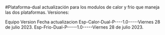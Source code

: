 #Plataforma-dual
actualización para los modulos de calor y frio que maneja las dos plataformas.
Versiones:

Equipo            Version     Fecha actualizacion
Esp-Calor-Dual-P----1.0-----Viernes 28 de julio 2023.
Esp-Frio-Dual-P-----1.0-----Viernes 28 de julio 2023.
